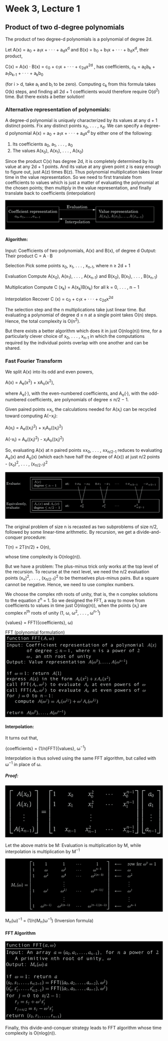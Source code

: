 # Week 3, Lecture 1

## Product of two d-degree polynomials

The product of two degree-d polynomials is a polynomial of degree 2d.

Let A(x) = a<sub>0</sub> + a<sub>1</sub>x + · · · + a<sub>d</sub>x<sup>d</sup> and B(x) = b<sub>0</sub> + b<sub>1</sub>x + · · · + b<sub>d</sub>x<sup>d</sup>,
their product,

 C(x) = A(x) · B(x) = c<sub>0</sub> + c<sub>1</sub>x + · · · + c<sub>2d</sub>x<sup>2d</sup> ,
 has coefficients,
  c<sub>k</sub> = a<sub>0</sub>b<sub>k</sub> + a<sub>1</sub>b<sub>k-1</sub> + · · · + a<sub>k</sub>b<sub>0</sub> 

(for i > d, take a<sub>i</sub> and b<sub>i</sub> to be zero). Computing c<sub>k</sub> from this formula takes O(k) steps, and finding all 2d + 1 coefficients would therefore require O(d<sup>2</sup>) time.
But there exists a better solution!

### Alternative representation of polynomials:

A degree-d polynomial is uniquely characterized by its values at any d + 1 distinct points.
Fix any distinct points x<sub>0</sub>, . . . , x<sub>d</sub>. We can specify a degree-d polynomial A(x) = a<sub>0</sub> + a<sub>1</sub>x + · · · + a<sub>d</sub>x<sup>d</sup> by either one of the following:

1. Its coefficients a<sub>0</sub>, a<sub>1</sub>, . . . , a<sub>0</sub>
2. The values A(x<sub>0</sub>), A(x<sub>1</sub>), . . . , A(x<sub>0</sub>)

Since the product C(x) has degree 2d, it is completely determined by its value at any 2d + 1 points. And its value at any given point z is easy enough to figure out, just A(z) times B(z). Thus polynomial multiplication takes linear time in the value representation.
So we need to first translate from coefficients to values which is just a matter of evaluating the polynomial at the chosen points; then multiply in the value representation, and finally translate back to coefficients (interpolation)

![polynomial_representation](polynomial_representation.png)

#### Algorithm:
Input: Coefficients of two polynomials, A(x) and B(x), of degree d
Output: Their product C = A · B

Selection
Pick some points x<sub>0</sub>, x<sub>1</sub>, . . . , x<sub>n-1</sub>, where n ≥ 2d + 1

Evaluation
Compute A(x<sub>0</sub>), A(x<sub>1</sub>), . . . , A(x<sub>n-1</sub>) and B(x<sub>0</sub>), B(x<sub>1</sub>), . . . , B(x<sub>n-1</sub>)

Multiplication
Compute C (x<sub>k</sub>) = A(x<sub>k</sub>)B(x<sub>k</sub>) for all k = 0, . . . , n − 1

Interpolation
Recover C (x) = c<sub>0</sub> + c<sub>1</sub>x + · · · + c<sub>2d</sub>x<sup>2d</sup>



The selection step and the n multiplications take just linear time. But evaluating a
polynomial of degree d ≤ n at a single point takes O(n) steps. Hence, the total complexity is O(n<sup>2</sup>).

But there exists a better algorithm which does it in just O(nlog(n)) time, for a particularly clever choice of x<sub>0</sub>, . . . , x<sub>n-1</sub> in which the computations required by the individual points overlap with one another and can be shared.

### Fast Fourier Transform

We split A(x) into its odd and even powers,

A(x) = A<sub>e</sub>(x<sup>2</sup>) + xA<sub>o</sub>(x<sup>2</sup>),

where A<sub>e</sub>(·), with the even-numbered coefficients, and A<sub>o</sub>(·), with the odd-numbered coefficients, are polynomials of degree ≤ n/2 − 1.

Given paired points ±x<sub>i</sub>, the calculations needed for A(x<sub>i</sub>) can be recycled toward computing A(−x<sub>i</sub>):

A(x<sub>i</sub>) = A<sub>e</sub>((x<sub>i</sub>)<sup>2</sup>) + x<sub>i</sub>A<sub>o</sub>((x<sub>i</sub>)<sup>2</sup>)

A(-x<sub>i</sub>) = A<sub>e</sub>((x<sub>i</sub>)<sup>2</sup>) - x<sub>i</sub>A<sub>o</sub>((x<sub>i</sub>)<sup>2</sup>)

So, evaluating A(x) at n paired points ±x<sub>0</sub>, . . . , ±x<sub>n/2-1</sub> reduces to evaluating A<sub>e</sub>(x) and A<sub>o</sub>(x) (which each have half the degree of A(x)) at just n/2 points - (x<sub>o</sub>)<sup>2</sup>, . . . , (x<sub>n/2-1</sub>)<sup>2</sup>

![fft_evaluate](fft_evaluate.png)

The original problem of size n is recasted as two subproblems of size n/2, followed by some linear-time arithmetic. By recursion, we get a divide-and-conquer procedure:

T(n) = 2T(n/2) + O(n),

whose time complexity is O(nlog(n)).

But we have a problem: The plus-minus trick only works at the top level of the recursion. To recurse at the next level, we need the n/2 evaluation points (x<sub>o</sub>)<sup>2</sup>, . . . , (x<sub>n/2-1</sub>)<sup>2</sup> to be themselves plus-minus pairs. But a square cannot be negative. 
Hence, we need to use complex numbers.

We choose the complex nth roots of unity, that is, the n complex solutions to the equation z<sup>n</sup> = 1.
So we designed the FFT, a way to move from coefficients to values in time just
O(nlog(n)), when the points {x<sub>i</sub>} are complex n<sup>th</sup> roots of unity (1, ω, ω<sup>2</sup>, . . . , ω<sup>n-1</sup>)

{values} = FFT({coefficients}, ω)

FFT (polynomial formulation)
![fft_formulation_algo](fft_formulation_algo.png)

#### Interpolation:

It turns out that,

{coefficients} = (1/n)FFT({values}, ω<sup>−1</sup>)

Interpolation is thus solved using the same FFT algorithm, but called with ω<sup>−1</sup> in place of ω.

##### Proof:

![vandermonde_matrix](vandermonde_matrix.png)

Let the above matrix be M:
Evaluation is multiplication by M, while interpolation is multiplication by M<sup>−1</sup>

![vandermonde_omega](vandermonde_omega.png)

M<sub>n</sub>(ω)<sup>−1</sup> = (1/n)M<sub>n</sub>(ω<sup>−1</sup>) (Inversion formula)

#### FFT Algorithm
![fft_algo](fft_algo.png)

Finally, this divide-and-conquer strategy leads to FFT algorithm whose time complexity is O(nlog(n)).

